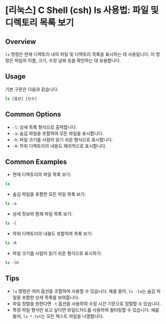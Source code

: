 # [리눅스] C Shell (csh) ls 사용법: 파일 및 디렉토리 목록 보기

## Overview
`ls` 명령은 현재 디렉토리 내의 파일 및 디렉토리 목록을 표시하는 데 사용됩니다. 이 명령은 파일의 이름, 크기, 수정 날짜 등을 확인하는 데 유용합니다.

## Usage
기본 구문은 다음과 같습니다.
```csh
ls [옵션] [인수]
```

## Common Options
- `-l`: 상세 목록 형식으로 출력합니다.
- `-a`: 숨김 파일을 포함하여 모든 파일을 표시합니다.
- `-h`: 파일 크기를 사람이 읽기 쉬운 형식으로 표시합니다.
- `-R`: 하위 디렉토리의 내용도 재귀적으로 표시합니다.

## Common Examples
- 현재 디렉토리의 파일 목록 보기:
```csh
ls
```

- 숨김 파일을 포함한 모든 파일 목록 보기:
```csh
ls -a
```

- 상세 정보와 함께 파일 목록 보기:
```csh
ls -l
```

- 하위 디렉토리의 내용도 포함하여 목록 보기:
```csh
ls -R
```

- 파일 크기를 사람이 읽기 쉬운 형식으로 표시하기:
```csh
ls -lh
```

## Tips
- `ls` 명령은 여러 옵션을 조합하여 사용할 수 있습니다. 예를 들어, `ls -la`는 숨김 파일을 포함한 상세 목록을 보여줍니다.
- 파일 정렬을 원한다면 `-t` 옵션을 사용하여 수정 시간 기준으로 정렬할 수 있습니다.
- 특정 파일 형식만 보고 싶다면 와일드카드를 사용하여 필터링할 수 있습니다. 예를 들어, `ls *.txt`는 모든 텍스트 파일을 나열합니다.